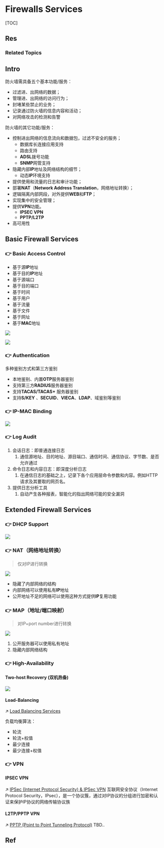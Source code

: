 # Firewalls Services

[TOC]



## Res
### Related Topics



## Intro
防火墙需具备五个基本功能/服务：
- 过滤进、出网络的数据；
- 管理进、出网络的访问行为；
- 封堵某些禁止的业务；
- 记录通过防火墙的信息内容和活动；
- 对网络攻击的检测和告警

防火墙的其它功能/服务：
- 控制进出网络的信息流向和数据包，过滤不安全的服务；
	- 数据库长连接应用支持
	- 路由支持
	- **ADSL**拨号功能
	- **SNMP**网管支持
- 隐藏内部**IP**地址及网络结构的细节；
	- 动态**IP**环境支持
- 提供使用和流量的日志和审计功能；
- 部署**NAT**（**Network Address Translation**，网络地址转换）；
- 逻辑隔离内部网段，对外提供**WEB**和**FTP**；
- 实现集中的安全管理；
- 提供**VPN**功能。
	- **IPSEC VPN**
	- **PPTP/L2TP**
- 高可用性



## Basic Firewall Services
### 👉 Basic Access Control
- 基于源**IP**地址
- 基于目的**IP**地址
- 基于源端口
- 基于目的端口
- 基于时间
- 基于用户
- 基于流量
- 基于文件
- 基于网址
- 基于**MAC**地址

![](../../../../../../../../../Assets/Pics/Screenshot%202023-11-24%20at%2010.22.58AM.png)

![](../../../../../../../../../Assets/Pics/Screenshot%202023-11-24%20at%2010.23.13AM.png)

### 👉 Authentication 
多种鉴别方式和第三方鉴别
- 本地鉴别、内置**OTP**服务器鉴别
- 支持第三方**RADIUS**服务器鉴别
- 支持**TACAS/TACAS+** 服务器鉴别
- 支持**S/KEY** 、**SECUID**、**VIECA**、**LDAP**、域鉴别等鉴别

### 👉 IP-MAC Binding
![](../../../../../../../../../Assets/Pics/Screenshot%202023-11-24%20at%2010.24.02AM.png)

### 👉 Log Audit
1. 会话日志：即普通连接日志
	1. 通信源地址、目的地址、源目端口、通信时间、通信协议、字节数、是否允许通过
2. 命令日志和内容日志：即深度分析日志
	1. 在通信日志的基础之上，记录下各个应用层命令参数和内容。例如HTTP请求及其要取的网页名。
3. 提供日志分析工具
	1. 自动产生各种报表，智能化的指出网络可能的安全漏洞



## Extended Firewall Services
### 👉 DHCP Support
![](../../../../../../../../../Assets/Pics/Screenshot%202023-11-24%20at%2010.24.17AM.png)

### 👉 NAT（网络地址转换）
> 仅对IP进行转换

![](../../../../../../../../../Assets/Pics/Screenshot%202024-01-05%20at%2012.57.51PM.png)

- 隐藏了内部网络的结构
- 内部网络可以使用私有**IP**地址
- 公开地址不足的网络可以使用这种方式提供**IP**复用功能

### 👉 MAP（地址/端口映射）
> 对IP+port number进行转换

![](../../../../../../../../../Assets/Pics/Screenshot%202024-01-05%20at%2012.58.49PM.png)

1. 公开服务器可以使用私有地址
2. 隐藏内部网络结构

### 👉 High-Availability
#### Two-host Recovery (双机热备)
![](../../../../../../../../../Assets/Pics/Screenshot%202023-11-24%20at%2010.25.50AM.png)
#### Load-Balancing
↗ [Load Balancing Services](../../../../../../../Software%20Engineering/☝️%20Application%20Software%20Engineering/🕸️%20Web%20Development%20&%20The%20Internet/🗄️%20Web%20BackEnd%20Dev%20&%20Middleware/Web%20Dev%20Middleware/Load%20Balancing%20Services/Load%20Balancing%20Services.md)

负载均衡算法：
- 轮流
- 轮流+权值
- 最少连接
- 最少连接+权值

### 👉 VPN
#### IPSEC VPN
↗ [IPSec (Internet Protocol Security) & IPSec VPN](../../../../../../Network%20Security/Network%20Security%20Mechanisms/🏇%20Network%20Security%20Protocol%20Stacks/🫱🏻‍🫲🏿%20Network%20Layer%20Security%20Protocols/IPSec%20(Internet%20Protocol%20Security)%20&%20IPSec%20VPN/IPSec%20(Internet%20Protocol%20Security)%20&%20IPSec%20VPN.md)
互联网安全协议（Internet Protocol Security，IPsec），是一个协议簇，通过对IP协议的分组进行加密和认证来保护IP协议的网络传输协议族
#### L2TP/PPTP VPN
↗ [PPTP (Point to Point Tunneling Protocol)](../../../../../../Network%20Security/Anonymous%20&%20Private%20Networks/👻%20Tunneling%20&%20VPN%20(Virtual%20Personal%20Network)/📌%20Tunneling%20Protocols%20&%20Technologies/PPTP%20(Point%20to%20Point%20Tunneling%20Protocol).md)
TBD..



## Ref
